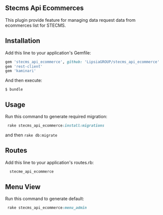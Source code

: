 ## Stecms Api Ecommerces

This plugin provide feature for managing data request data from ecommerces list for STECMS.

## Installation
Add this line to your application's Gemfile:
```ruby
gem 'stecms_api_ecommerce', github: 'LipsiaGROUP/stecms_api_ecommerce'
gem 'rest-client'
gem 'kaminari'
```

And then execute:

    $ bundle

## Usage

Run this command to generate required migration:
```ruby
 rake stecms_api_ecommerce:install:migrations
```

and then `rake db:migrate`

## Routes
Add this line to your application's routes.rb:
```ruby
  stecme_api_ecommerce
```

##  Menu View

Run this command to generate default:
```ruby
 rake stecms_api_ecommerce:menu_admin
```
